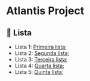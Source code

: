 # Atlantis Project

<h2> 📑 Lista  </h2>

 - Lista 1: [Primeira lista](); <br>
 - Lista 2: [Segunda lista](); <br> 
 - Lista 3: [Terceira lista](); <br> 
 - Lista 4: [Quarta lista](); <br> 
 - Lista 5: [Quinta lista](); <br> 
